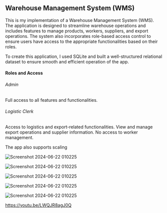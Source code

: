 ## Warehouse Management System (WMS)
This is my implementation of a Warehouse Management System (WMS). The application is designed to streamline warehouse operations and includes features to manage products, workers, suppliers, and export operations. The system also incorporates role-based access control to ensure users have access to the appropriate functionalities based on their roles.

To create this application, I used SQLite and built a well-structured relational dataset to ensure smooth and efficient operation of the app.


#### Roles and Access
###### Admin
Full access to all features and functionalities.
###### Logistic Clerk
Access to logistics and export-related functionalities.
View and manage export operations and supplier information.
No access to worker management.



The app also supports scaling

![Screenshot 2024-06-22 010225](https://github.com/v1kaa/wms/assets/108978479/3deb626b-7ec1-463d-ae04-13a05b4ac289)


![Screenshot 2024-06-22 010225](https://github.com/v1kaa/wms/assets/108978479/0c24b3bf-e25c-4114-99e2-f8f09312cd0e)



![Screenshot 2024-06-22 010225](https://github.com/v1kaa/wms/assets/108978479/d931256c-9d7d-4a24-abe3-9df38e9b203a)

![Screenshot 2024-06-22 010225](https://github.com/v1kaa/wms/assets/108978479/59b5d501-4f24-4b53-9a32-affebedeeb49)

![Screenshot 2024-06-22 010225](https://github.com/v1kaa/wms/assets/108978479/4e17b8ef-fad7-4de5-b0e6-66b53e7da8e2)

https://youtu.be/LWQJR8agJ0Q

